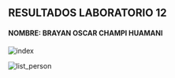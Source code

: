 <h2>RESULTADOS LABORATORIO 12</h2>
<h4>NOMBRE: BRAYAN OSCAR CHAMPI HUAMANI</h4>

![index](https://user-images.githubusercontent.com/76668218/140998460-71f17ebf-a6a6-4ba2-afdb-6987e53bc858.png)

![list_person](https://user-images.githubusercontent.com/76668218/140998586-6fb4944f-2875-4981-9e44-3ea6294890de.png)
